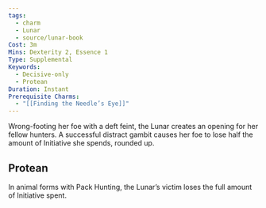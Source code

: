 ```yaml
---
tags:
  - charm
  - Lunar
  - source/lunar-book
Cost: 3m
Mins: Dexterity 2, Essence 1
Type: Supplemental
Keywords:
  - Decisive-only
  - Protean
Duration: Instant
Prerequisite Charms:
  - "[[Finding the Needle’s Eye]]"
---
```

Wrong-footing her foe with a deft feint, the Lunar creates an opening for her fellow hunters. A successful distract gambit causes her foe to lose half the amount of Initiative she spends, rounded up. 
## Protean 

In animal forms with Pack Hunting, the Lunar’s victim loses the full amount of Initiative spent.
